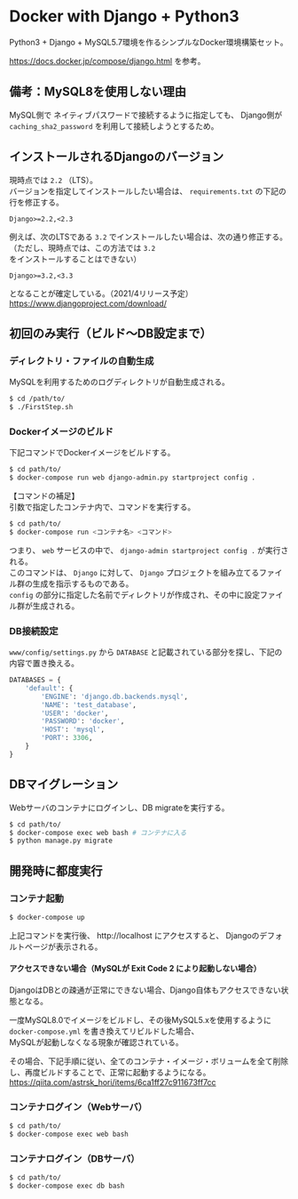 # Docker with Django + Python3

Python3 + Django + MySQL5.7環境を作るシンプルなDocker環境構築セット。

https://docs.docker.jp/compose/django.html を参考。

## 備考：MySQL8を使用しない理由
MySQL側で ネイティブパスワードで接続するように指定しても、 Django側が `caching_sha2_password` を利用して接続しようとするため。

## インストールされるDjangoのバージョン
現時点では `2.2` （LTS）。  
バージョンを指定してインストールしたい場合は、 `requirements.txt` の下記の行を修正する。
```
Django>=2.2,<2.3
```


例えば、次のLTSである `3.2` でインストールしたい場合は、次の通り修正する。  
（ただし、現時点では、この方法では `3.2` をインストールすることはできない）

```
Django>=3.2,<3.3
```

となることが確定している。（2021/4リリース予定）  
https://www.djangoproject.com/download/

## 初回のみ実行（ビルド〜DB設定まで）

### ディレクトリ・ファイルの自動生成

MySQLを利用するためのログディレクトリが自動生成される。
```sh
$ cd /path/to/
$ ./FirstStep.sh
```

### Dockerイメージのビルド

下記コマンドでDockerイメージをビルドする。  

```sh
$ cd path/to/
$ docker-compose run web django-admin.py startproject config .
```

【コマンドの補足】  
引数で指定したコンテナ内で、コマンドを実行する。
```sh
$ cd path/to/
$ docker-compose run <コンテナ名> <コマンド>
```

つまり、 `web` サービスの中で、 `django-admin startproject config .` が実行される。  
このコマンドは、 `Django` に対して、 `Django` プロジェクトを組み立てるファイル群の生成を指示するものである。  
 `config` の部分に指定した名前でディレクトリが作成され、その中に設定ファイル群が生成される。


### DB接続設定
`www/config/settings.py` から `DATABASE` と記載されている部分を探し、下記の内容で置き換える。

```py
DATABASES = {
    'default': {
        'ENGINE': 'django.db.backends.mysql',
        'NAME': 'test_database',
        'USER': 'docker',
        'PASSWORD': 'docker',
        'HOST': 'mysql',
        'PORT': 3306,
    }
}
```

## DBマイグレーション
Webサーバのコンテナにログインし、DB migrateを実行する。

```sh
$ cd path/to/
$ docker-compose exec web bash # コンテナに入る
$ python manage.py migrate
```

## 開発時に都度実行

### コンテナ起動

```sh
$ docker-compose up
```

上記コマンドを実行後、 http://localhost にアクセスすると、 Djangoのデフォルトページが表示される。

#### アクセスできない場合（MySQLが Exit Code 2 により起動しない場合）
DjangoはDBとの疎通が正常にできない場合、Django自体もアクセスできない状態となる。

一度MySQL8.0でイメージをビルドし、その後MySQL5.xを使用するように `docker-compose.yml` を書き換えてリビルドした場合、  
MySQLが起動しなくなる現象が確認されている。

その場合、下記手順に従い、全てのコンテナ・イメージ・ボリュームを全て削除し、再度ビルドすることで、正常に起動するようになる。
https://qiita.com/astrsk_hori/items/6ca1ff27c911673ff7cc

### コンテナログイン（Webサーバ）

```sh
$ cd path/to/
$ docker-compose exec web bash
```

### コンテナログイン（DBサーバ）

```sh
$ cd path/to/
$ docker-compose exec db bash
```
